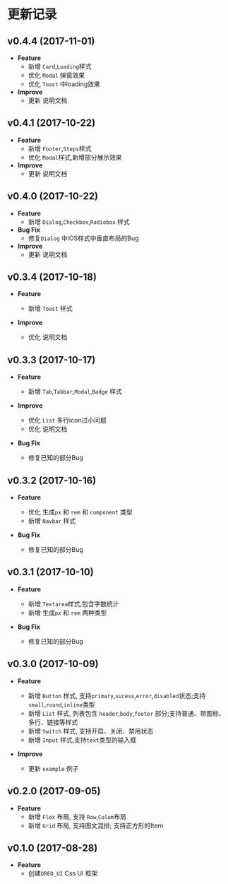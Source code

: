 # 更新记录

## v0.4.4 (2017-11-01)
-  **Feature**
    - 新增 `Card`,`Loading`样式
    - 优化 `Modal` 弹窗效果
    - 优化 `Toast` 中loading效果 
-  **Improve**
    - 更新 说明文档


## v0.4.1 (2017-10-22)
-  **Feature**
    - 新增 `Footer`,`Steps`样式
    - 优化 `Modal`样式,新增部分展示效果
-  **Improve**
    - 更新 说明文档


## v0.4.0 (2017-10-22)
-  **Feature**
    - 新增 `Dialog`,`Checkbox`,`Radiobox` 样式
-  **Bug Fix**
    - 修复`Dialog` 中iOS样式中垂直布局的Bug    
-  **Improve**
    - 更新 说明文档

## v0.3.4 (2017-10-18)
-  **Feature**
    - 新增 `Toast` 样式

-  **Improve**
    - 优化 说明文档


## v0.3.3 (2017-10-17)
-  **Feature**
    - 新增 `Tab`,`Tabbar`,`Modal`,`Badge` 样式

-  **Improve**
    - 优化 `List` 多行icon过小问题
    - 优化 说明文档

-  **Bug Fix**
    -  修复已知的部分Bug


## v0.3.2 (2017-10-16)
-  **Feature**
    - 优化 生成`px` 和 `rem` 和 `component` 类型
    - 新增 `Navbar` 样式

-  **Bug Fix**
    - 修复已知的部分Bug


## v0.3.1 (2017-10-10)

-  **Feature**
    - 新增 `Textarea`样式,包含字数统计
    - 新增 生成`px` 和 `rem` 两种类型


-  **Bug Fix**
    - 修复已知的部分Bug

## v0.3.0 (2017-10-09)

- **Feature**
    - 新增 `Button` 样式, 支持`primary`,`sucess`,`error`,`disabled`状态;支持`small`,`round`,`inline`类型
    - 新增 `List` 样式, 列表包含 `header`,`body`,`footer` 部分;支持普通、带图标、多行、链接等样式
    - 新增 `Switch` 样式, 支持开启、关闭、禁用状态
    - 新增 `Input` 样式,支持`text`类型的输入框


- **Improve**
    - 更新 `example` 例子

## v0.2.0 (2017-09-05)

- **Feature**
    - 新增 `Flex` 布局, 支持 `Row`,`Colum`布局
    - 新增 `Grid` 布局, 支持图文混排; 支持正方形的Item

## v0.1.0 (2017-08-28)

- **Feature**
    - 创建`OREO_UI` Css UI 框架

